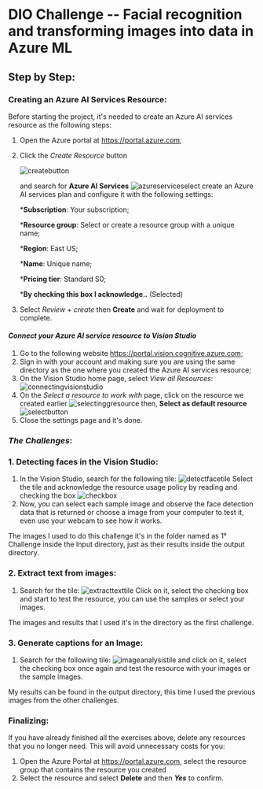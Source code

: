# DIO Challenge -- Facial recognition and transforming images into data in Azure ML

## Step by Step: 
### Creating an Azure AI Services Resource:
Before starting the project, it's needed to create an Azure AI services resource as the following steps:
1. Open the Azure portal at https://portal.azure.com;
2. Click the _Create Resource_ button 

    ![createbutton](screenshots/create_resource.png)

    and search for **Azure AI Services**
    ![azureservice](screenshots/create_resource2.png)select create an Azure AI services plan and configure it with the following settings:
    
    ***Subscription**: Your subscription; 
    
    ***Resource group**: Select or create a resource group with a unique name;
    
    ***Region**: East US;
    
    ***Name**: Unique name; 
    
    ***Pricing tier**: Standard S0;
    
    ***By checking this box I acknowledge..** (Selected)

3. Select _Review + create_ then **Create** and wait for deployment to complete.

#### _Connect your Azure AI service resource to Vision Studio_
1. Go to the following website https://portal.vision.cognitive.azure.com;
2. Sign in with your account and making sure you are using the same directory as the one where you created the Azure AI services resource;
3. On the Vision Studio home page, select _View all Resources_:
    ![connectingvisionstudio](screenshots/connecting.png)
4. On the _Select a resource to work with_ page, click on the resource we created earlier
![selectinggresource](screenshots/connecting2.png)
then, **Select as default resource**
![selectbutton](screenshots/connecting3.png)
5. Close the settings page and it's done.

### _The Challenges_:
### 1. Detecting faces in the Vision Studio:
1. In the Vision Studio, search for the following tile:
![detectfacetile](screenshots/detectfaces.png)
Select the tile and acknowledge the resource usage policy by reading and checking the box
![checkbox](screenshots/detectfacescheckbox.png)
2. Now, you can select each sample image and observe the face detection data that is returned or choose a image from your computer to test it, even use your webcam to see how it works.

The images I used to do this challenge it's in the folder named as 1° Challenge inside the Input directory, just as their results inside the output directory.

### 2. Extract text from images:
1. Search for the tile: 
![extracttexttile](screenshots/extractextile.png)
Click on it, select the checking box and start to test the resource, you can use the samples or select your images.

The images and results that I used it's in the directory as the first challenge.

### 3. Generate captions for an Image:
1. Search for the following tile:
![imageanalysistile](screenshots/generatecaptiontile.png) 
and click on it, select the checking box once again and test the resource with your images or the sample images.

My results can be found in the output directory, this time I used the previous images from the other challenges.

### Finalizing:
If you have already finished all the exercises above, delete any resources that you no longer need. This will avoid unnecessary costs for you:

1. Open the Azure Portal at https://portal.azure.com, select the resource group that contains the resource you created
2. Select the resource and select **Delete** and then **_Yes_** to confirm.
